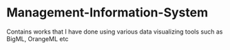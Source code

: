 # Management-Information-System
Contains works that I have done using various data visualizing tools such as BigML, OrangeML etc
